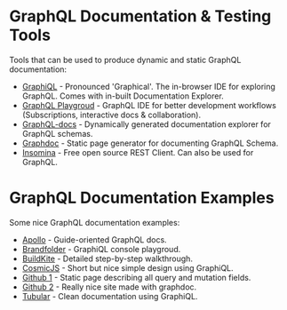 
# GraphQL Documentation & Testing Tools
Tools that can be used to produce dynamic and static GraphQL documentation:

* [GraphiQL](https://github.com/graphql/graphiql) - Pronounced 'Graphical'. The in-browser IDE for exploring GraphQL. Comes with in-built Documentation Explorer.
* [GraphQL Playgroud](https://github.com/prismagraphql/graphql-playground) - GraphQL IDE for better development workflows (Subscriptions, interactive docs & collaboration). 
* [GraphQL-docs](https://github.com/mhallin/graphql-docs) - Dynamically generated documentation explorer for GraphQL schemas.
* [Graphdoc](https://github.com/2fd/graphdoc#readme) - Static page generator for documenting GraphQL Schema.
* [Insomina](https://insomnia.rest/) - Free open source REST Client. Can also be used for GraphQL.

# GraphQL Documentation Examples
Some nice GraphQL documentation examples:

* [Apollo](https://www.apollographql.com/docs/react/react-apollo-migration.html) - Guide-oriented GraphQL docs.
* [Brandfolder](https://graphql.brandfolder.com/) - GraphiQL console playgroud.
* [BuildKite](https://building.buildkite.com/tutorial-getting-started-with-graphql-queries-and-mutations-11211dfe5d64) - Detailed step-by-step walkthrough.
* [CosmicJS](https://cosmicjs.com/docs/graphql) - Short but nice simple design using GraphiQL.
* [Github 1](https://developer.github.com/v4/) - Static page describing all query and mutation fields.
* [Github 2](https://2fd.github.io/graphdoc/github/query.doc.html) - Really nice site made with graphdoc.
* [Tubular](https://developer.tubular.io/) - Clean documentation using GraphiQL.


